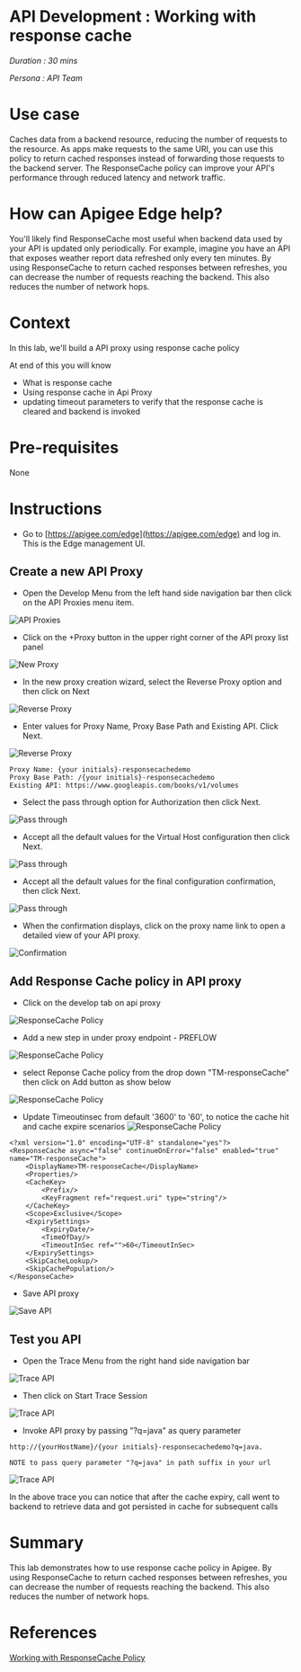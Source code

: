 # API Development : Working with response cache

*Duration : 30 mins*

*Persona : API Team*

# Use case

Caches data from a backend resource, reducing the number of requests to the resource. As apps make requests to the same URI, you can use this policy to return cached responses instead of forwarding those requests to the backend server. The ResponseCache policy can improve your API's performance through reduced latency and network traffic.


# How can Apigee Edge help?

You'll likely find ResponseCache most useful when backend data used by your API is updated only periodically. For example, imagine you have an API that exposes weather report data refreshed only every ten minutes. By using ResponseCache to return cached responses between refreshes, you can decrease the number of requests reaching the backend. This also reduces the number of network hops.

# Context

In this lab, we'll build a API proxy using response cache policy

At end of this you will know
- What is response cache
- Using response cache in Api Proxy
- updating timeout parameters to verify that the response cache is cleared and backend is invoked

# Pre-requisites

None

# Instructions

* Go to [https://apigee.com/edge](https://apigee.com/edge) and log in. This is the Edge management UI. 

## Create a new API Proxy

* Open the Develop Menu from the left hand side navigation bar then click on the API Proxies menu item.

![API Proxies](./media/open-api-proxy-list.png)

* Click on the +Proxy button in the upper right corner of the API proxy list panel

![New Proxy](./media/new-api-proxy.png)

* In the new proxy creation wizard, select the Reverse Proxy option and then click on Next

![Reverse Proxy](./media/proxy-wizard-1.png)

* Enter values for Proxy Name, Proxy Base Path and Existing API. Click Next.

![Reverse Proxy](./media/responseCache_01.png)

```
Proxy Name: {your initials}-responsecachedemo
Proxy Base Path: /{your initials}-responsecachedemo
Existing API: https://www.googleapis.com/books/v1/volumes
```

* Select the pass through option for Authorization then click Next.

![Pass through](./media/proxy-wizard-3.png)

* Accept all the default values for the Virtual Host configuration then click Next.

![Pass through](./media/proxy-wizard-4.png)

* Accept all the default values for the final configuration confirmation, then click Next.

![Pass through](./media/proxy-wizard-5.png)

* When the confirmation displays, click on the proxy name link to open a detailed view of your API proxy.

![Confirmation](./media/responseCache_02.png)

## Add Response Cache policy in API proxy

* Click on the develop tab on api proxy

![ResponseCache Policy](./media/open-develop-tab-1.png)

* Add a new step in under proxy endpoint - PREFLOW

![ResponseCache Policy](./media/new-step-1.png)

* select Reponse Cache policy from the drop down "TM-responseCache" then click on Add button as show below

![ResponseCache Policy](./media/responseCache_03.png)

* Update Timeoutinsec from default '3600' to '60', to notice the cache hit and cache expire scenarios
![ResponseCache Policy](./media/responseCache_04.png)

```
<?xml version="1.0" encoding="UTF-8" standalone="yes"?>
<ResponseCache async="false" continueOnError="false" enabled="true" name="TM-responseCache">
    <DisplayName>TM-responseCache</DisplayName>
    <Properties/>
    <CacheKey>
        <Prefix/>
        <KeyFragment ref="request.uri" type="string"/>
    </CacheKey>
    <Scope>Exclusive</Scope>
    <ExpirySettings>
        <ExpiryDate/>
        <TimeOfDay/>
        <TimeoutInSec ref="">60</TimeoutInSec>
    </ExpirySettings>
    <SkipCacheLookup/>
    <SkipCachePopulation/>
</ResponseCache>
```

* Save API proxy

![Save API](./media/save-api-proxy-1.png)

## Test you API 

* Open the Trace Menu from the right hand side navigation bar 

![Trace API](./media/open-trace-tab.png)

* Then click on Start Trace Session

![Trace API](./media/start-trace-session.png)

* Invoke API proxy by passing "?q=java" as query parameter

```
http://{yourHostName}/{your initials}-responsecachedemo?q=java. 

NOTE to pass query parameter "?q=java" in path suffix in your url

```

![Trace API](./media/responseCache_05.png)

In the above trace you can notice that after the cache expiry, call went to backend to retrieve data and got persisted in cache for subsequent calls

# Summary

This lab demonstrates how to use response cache policy in Apigee. By using ResponseCache to return cached responses between refreshes, you can decrease the number of requests reaching the backend. This also reduces the number of network hops.

# References

[Working with ResponseCache Policy](https://docs.apigee.com/api-services/reference/response-cache-policy)
